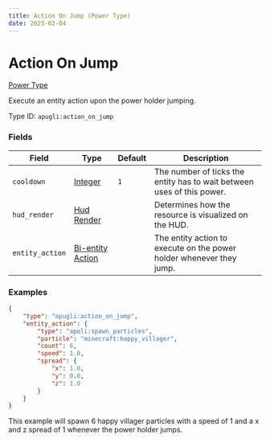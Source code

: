 ```yaml
---
title: Action On Jump (Power Type)
date: 2023-02-04
---
```


# Action On Jump

[Power Type](../power_types.md)

Execute an entity action upon the power holder jumping.

Type ID: `apugli:action_on_jump`


### Fields

Field | Type | Default | Description
------|------|---------|------------
`cooldown` | [Integer](https://origins.readthedocs.io/en/latest/types/data_types/integer/) | `1` | The number of ticks the entity has to wait between uses of this power.
`hud_render` | [Hud Render](https://origins.readthedocs.io/en/latest/types/data_types/hud_render) | | Determines how the resource is visualized on the HUD.
`entity_action` | [Bi-entity Action](../bientity_action_types.md) | | The entity action to execute on the power holder whenever they jump.

### Examples

```json
{
    "type": "apugli:action_on_jump",
    "entity_action": {
        "type": "apoli:spawn_particles",
        "particle": "minecraft:happy_villager",
        "count": 6,
        "speed": 1.0,
        "spread": {
            "x": 1.0,
            "y": 0.0,
            "z": 1.0
        }
    }
}
```
This example will spawn 6 happy villager particles with a speed of 1 and a x and z spread of 1 whenever the power holder jumps.